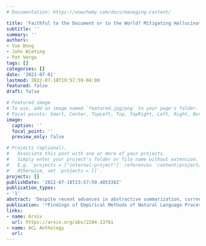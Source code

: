 ```yaml
---
# Documentation: https://wowchemy.com/docs/managing-content/

title: 'Faithful to the Document or to the World? Mitigating Hallucinations via Entity-Linked Knowledge in Abstractive Summarization'
subtitle: ''
summary: ''
authors:
- Yue Dong
- John Wieting
- Pat Verga
tags: []
categories: []
date: '2021-07-01'
lastmod: 2022-07-18T19:57:59-04:00
featured: false
draft: false

# Featured image
# To use, add an image named `featured.jpg/png` to your page's folder.
# Focal points: Smart, Center, TopLeft, Top, TopRight, Left, Right, BottomLeft, Bottom, BottomRight.
image:
  caption: ''
  focal_point: ''
  preview_only: false

# Projects (optional).
#   Associate this post with one or more of your projects.
#   Simply enter your project's folder or file name without extension.
#   E.g. `projects = ["internal-project"]` references `content/project/deep-learning/index.md`.
#   Otherwise, set `projects = []`.
projects: []
publishDate: '2022-07-18T23:57:59.485338Z'
publication_types:
- '1'
abstract: 'Despite recent advances in abstractive summarization, current summarization systems still suffer from content hallucinations where models generate text that is either irrelevant or contradictory to the source document. However, prior work has been predicated on the assumption that any generated facts not appearing explicitly in the source are undesired hallucinations. Methods have been proposed to address this scenario by ultimately improving `faithfulness' to the source document, but in reality, there is a large portion of entities in the gold reference targets that are not directly in the source. In this work, we show that these entities are not aberrations, but they instead require utilizing external world knowledge to infer reasoning paths from entities in the source. We show that by utilizing an external knowledge base, we can improve the faithfulness of summaries without simply making them more extractive, and additionally, we show that external knowledge bases linked from the source can benefit the factuality of generated summaries.'
publication: '*Findings of Empirical Methods of Natural Language Processing (Findings of EMNLP)*'
links:
- name: Arxiv
  url: https://arxiv.org/abs/2204.13761
- name: ACL Anthology
  url: 
---
```

